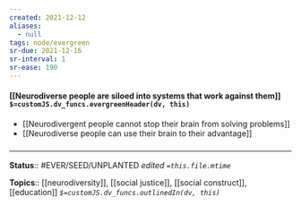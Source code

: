 ```yaml
---
created: 2021-12-12 
aliases:
  - null
tags: node/evergreen
sr-due: 2021-12-16
sr-interval: 1
sr-ease: 190
---
```


#### [[Neurodiverse people are siloed into systems that work against them]] `$=customJS.dv_funcs.evergreenHeader(dv, this)`

- [[Neurodivergent people cannot stop their brain from solving problems]]
- [[Neurodiverse people can use their brain to their advantage]]

### <hr class="footnote"/>

**Status**:: #EVER/SEED/UNPLANTED
*edited `=this.file.mtime`*

**Topics**::  [[neurodiversity]], [[social justice]], [[social construct]], [[education]]
*`$=customJS.dv_funcs.outlinedIn(dv, this)`*
